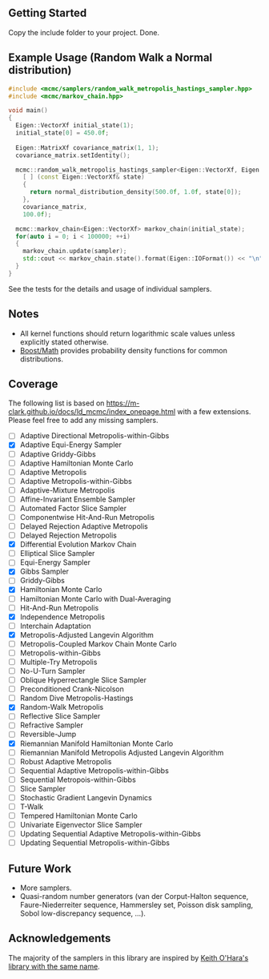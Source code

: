 ## Getting Started ##
Copy the include folder to your project. Done.

## Example Usage (Random Walk a Normal distribution) ##
```cpp
#include <mcmc/samplers/random_walk_metropolis_hastings_sampler.hpp>
#include <mcmc/markov_chain.hpp>

void main()
{
  Eigen::VectorXf initial_state(1);
  initial_state[0] = 450.0f;
  
  Eigen::MatrixXf covariance_matrix(1, 1);
  covariance_matrix.setIdentity();

  mcmc::random_walk_metropolis_hastings_sampler<Eigen::VectorXf, Eigen::MatrixXf> sampler(
    [ ] (const Eigen::VectorXf& state)
    {
      return normal_distribution_density(500.0f, 1.0f, state[0]);
    },
    covariance_matrix, 
    100.0f);

  mcmc::markov_chain<Eigen::VectorXf> markov_chain(initial_state);
  for(auto i = 0; i < 100000; ++i)
  {
    markov_chain.update(sampler);
    std::cout << markov_chain.state().format(Eigen::IOFormat()) << "\n";
  }
}
```
See the tests for the details and usage of individual samplers.

## Notes ##
- All kernel functions should return logarithmic scale values unless explicitly stated otherwise.
- [Boost/Math](https://www.boost.org/doc/libs/1_36_0/libs/math/doc/sf_and_dist/html/math_toolkit/dist/dist_ref/nmp.html#math.dist.pdf) provides probability density functions for common distributions.

## Coverage ##
The following list is based on https://m-clark.github.io/docs/ld_mcmc/index_onepage.html with a few extensions. Please feel free to add any missing samplers.
- [ ] Adaptive Directional Metropolis-within-Gibbs
- [x] Adaptive Equi-Energy Sampler
- [ ] Adaptive Griddy-Gibbs
- [ ] Adaptive Hamiltonian Monte Carlo
- [ ] Adaptive Metropolis
- [ ] Adaptive Metropolis-within-Gibbs
- [ ] Adaptive-Mixture Metropolis
- [ ] Affine-Invariant Ensemble Sampler
- [ ] Automated Factor Slice Sampler
- [ ] Componentwise Hit-And-Run Metropolis
- [ ] Delayed Rejection Adaptive Metropolis
- [ ] Delayed Rejection Metropolis
- [x] Differential Evolution Markov Chain
- [ ] Elliptical Slice Sampler
- [ ] Equi-Energy Sampler
- [x] Gibbs Sampler
- [ ] Griddy-Gibbs
- [x] Hamiltonian Monte Carlo
- [ ] Hamiltonian Monte Carlo with Dual-Averaging
- [ ] Hit-And-Run Metropolis
- [x] Independence Metropolis
- [ ] Interchain Adaptation
- [x] Metropolis-Adjusted Langevin Algorithm
- [ ] Metropolis-Coupled Markov Chain Monte Carlo
- [ ] Metropolis-within-Gibbs
- [ ] Multiple-Try Metropolis
- [ ] No-U-Turn Sampler
- [ ] Oblique Hyperrectangle Slice Sampler
- [ ] Preconditioned Crank-Nicolson
- [ ] Random Dive Metropolis-Hastings
- [x] Random-Walk Metropolis
- [ ] Reflective Slice Sampler
- [ ] Refractive Sampler
- [ ] Reversible-Jump
- [x] Riemannian Manifold Hamiltonian Monte Carlo
- [ ] Riemannian Manifold Metropolis Adjusted Langevin Algorithm
- [ ] Robust Adaptive Metropolis
- [ ] Sequential Adaptive Metropolis-within-Gibbs
- [ ] Sequential Metropois-within-Gibbs
- [ ] Slice Sampler
- [ ] Stochastic Gradient Langevin Dynamics
- [ ] T-Walk
- [ ] Tempered Hamiltonian Monte Carlo
- [ ] Univariate Eigenvector Slice Sampler
- [ ] Updating Sequential Adaptive Metropolis-within-Gibbs
- [ ] Updating Sequential Metropolis-within-Gibbs

## Future Work ##
- More samplers.
- Quasi-random number generators (van der Corput-Halton sequence, Faure-Niederreiter sequence, Hammersley set, Poisson disk sampling, Sobol low-discrepancy sequence, ...).

## Acknowledgements ##
The majority of the samplers in this library are inspired by [Keith O'Hara's library with the same name](https://github.com/kthohr/mcmc).
